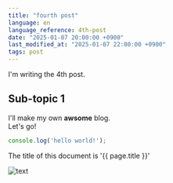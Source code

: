 ```yaml
---
title: "fourth post"
language: en
language_reference: 4th-post
date: "2025-01-07 20:00:00 +0900"
last_modified_at: "2025-01-07 22:00:00 +0900"
tags: post
---
```


I'm writing the 4th post.

## Sub-topic 1

I'll make my own __awsome__ blog.<br/>
Let's go!

```javascript
console.log('hello world!');
```

The title of this document is '{{ page.title }}'

![text](https://picsum.photos/200)
